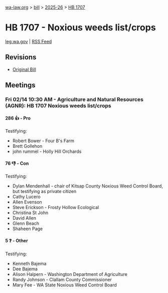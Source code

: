 [wa-law.org](/) > [bill](/bill/) > [2025-26](/bill/2025-26/) > [HB 1707](/bill/2025-26/hb/1707/)

# HB 1707 - Noxious weeds list/crops
[leg.wa.gov](https://app.leg.wa.gov/billsummary?BillNumber=1707&Year=2025&Initiative=false) | [RSS Feed](./rss.xml)

## Revisions
* [Original Bill](1/)

## Meetings
### Fri 02/14 10:30 AM - Agriculture and Natural Resources (AGNR): HB 1707 Noxious weeds list/crops
#### 286 👍 - Pro
Testifying:
* Robert Bower - Four B's Farm
* Brett Gollehon
* john rummel - Holly Hill Orchards

#### 76 👎 - Con
Testifying:
* Dylan Mendenhall - chair of Kitsap County Noxious Weed Control Board, but testifying as private citizen
* Cathy Lucero
* Allen Evenson
* Steve Erickson - Frosty Hollow Ecological
* Christina St John
* David Allen
* Glenn Beach
* Shaheen Page

#### 5 ❓ - Other
Testifying:
* Kenneth Bajema
* Dee Bajema
* Alison Halpern - Washington Department of Agriculture
* Randy Johnson - Clallam County Commissioner
* Mary Fee - WA State Noxious Weed Control Board
